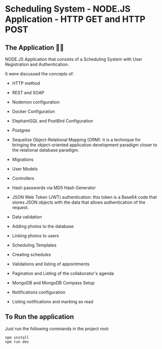 # Scheduling System - NODE.JS Application - HTTP GET and HTTP POST

## The Application 🦸‍♀

NODE.JS Application that consists of a Scheduling System with User Registration and Authentication.

It were discussed the concepts of:

- HTTP method
- REST and SOAP
- Nodemon configuration
- Docker Configuration
- ElephantSQL and PostBird Configuration
- Postgree

- Sequelize Object-Relational Mapping (ORM): it is a technique for bringing the object-oriented application development paradigm closer to the relational database paradigm.

- Migrations
- User Models
- Controllers

- Hash passwords via MD5 Hash Generator

- JSON Web Token (JWT) authentication: this token is a Base64 code that stores JSON objects with the data that allows authentication of the request.

- Data validation
- Adding photos to the database
- Linking photos to users

- Scheduling Templates
- Creating schedules
- Validations and listing of appointments
- Pagination and Listing of the collaborator's agenda

- MongoDB and MongoDB Compass Setup
- Notifications configuration
- Listing notifications and marking as read

## To Run the application

Just run the following commands in the project root:

```
npm install
npm run dev
```
